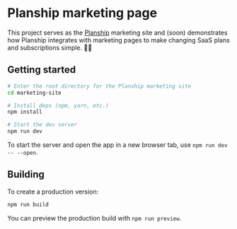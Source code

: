 # Planship marketing page

This project serves as the [Planship](https://planship.io) marketing site and (soon) demonstrates how Planship integrates with marketing pages to make changing SaaS plans and subscriptions simple. 🐶🍖

## Getting started

```bash
# Enter the root directory for the Planship marketing site
cd marketing-site

# Install deps (npm, yarn, etc.)
npm install

# Start the dev server
npm run dev
```

To start the server and open the app in a new browser tab, use `npm run dev -- --open`.

## Building

To create a production version:

```bash
npm run build
```

You can preview the production build with `npm run preview`.
